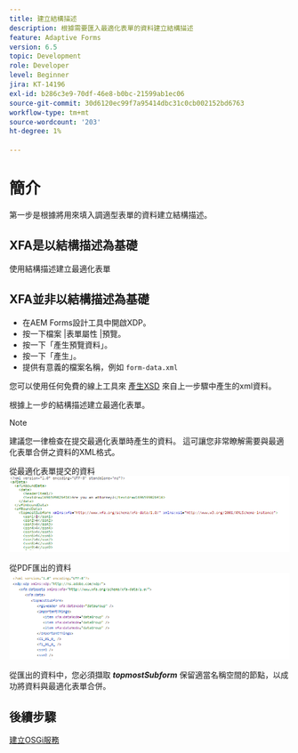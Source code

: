 ```yaml
---
title: 建立結構描述
description: 根據需要匯入最適化表單的資料建立結構描述
feature: Adaptive Forms
version: 6.5
topic: Development
role: Developer
level: Beginner
jira: KT-14196
exl-id: b286c3e9-70df-46e8-b0bc-21599ab1ec06
source-git-commit: 30d6120ec99f7a95414dbc31c0cb002152bd6763
workflow-type: tm+mt
source-wordcount: '203'
ht-degree: 1%

---
```


# 簡介

第一步是根據將用來填入調適型表單的資料建立結構描述。

## XFA是以結構描述為基礎

使用結構描述建立最適化表單

## XFA並非以結構描述為基礎

* 在AEM Forms設計工具中開啟XDP。
* 按一下檔案 |表單屬性 |預覽。
* 按一下「產生預覽資料」。
* 按一下「產生」。
* 提供有意義的檔案名稱，例如 `form-data.xml`

您可以使用任何免費的線上工具來 [產生XSD](https://www.freeformatter.com/xsd-generator.html) 來自上一步驟中產生的xml資料。

根據上一步的結構描述建立最適化表單。

>[!NOTE]
>建議您一律檢查在提交最適化表單時產生的資料。 這可讓您非常瞭解需要與最適化表單合併之資料的XML格式。

從最適化表單提交的資料
![submit-data](./assets/af-submitted-data.png)

從PDF匯出的資料
![exported-data](./assets/exported-data.png)

從匯出的資料中，您必須擷取 **_topmostSubform_** 保留適當名稱空間的節點，以成功將資料與最適化表單合併。

## 後續步驟

[建立OSGi服務](./create-osgi-service.md)
